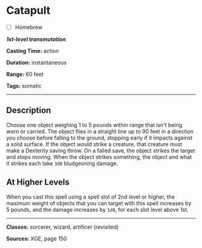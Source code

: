 # Catapult

- [ ] Homebrew

***1st-level transmutation***

**Casting Time:** action

**Duration:** instantaneous

**Range:** 60 feet

**Tags:** somatic

---

## Description
Choose one object weighing 1 to 5 pounds within range that isn't being worn or carried. The object flies in a straight line up to 90 feet in a direction you choose before falling to the ground, stopping early if it impacts against a solid surface. If the object would strike a creature, that creature must make a Dexterity saving throw. On a failed save, the object strikes the target and stops moving. When the object strikes something, the object and what it strikes each take `3d8` bludgeoning damage.

## At Higher Levels
When you cast this spell using a spell slot of 2nd level or higher, the maximum weight of objects that you can target with this spell increases by 5 pounds, and the damage increases by `1d8`, for each slot level above 1st.

---

**Classes:** sorcerer, wizard, artificer (revisited)

**Sources:** XGE, page 150
